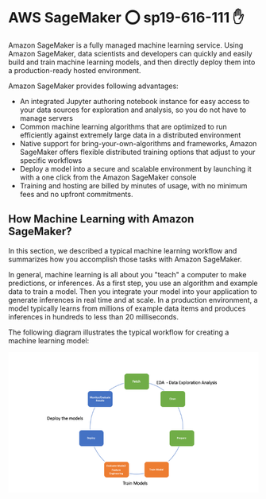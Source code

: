 # AWS SageMaker :o: sp19-616-111 ✋

Amazon SageMaker is a fully managed machine learning service. Using Amazon SageMaker, data scientists and developers can quickly and easily build and train machine learning models, and then directly deploy them into a production-ready hosted environment. 

Amazon SageMaker provides following advantages:

- An integrated Jupyter authoring notebook instance for easy access to your data sources 
  for exploration and analysis, so you do not have to manage servers
- Common machine learning algorithms that are optimized to run efficiently against 
  extremely large data in a distributed environment
- Native support for bring-your-own-algorithms and frameworks, Amazon SageMaker 
  offers flexible distributed training options that adjust to your specific workflows
- Deploy a model into a secure and scalable environment by launching it with a one 
  click from the Amazon SageMaker console
- Training and hosting are billed by minutes of usage, with 
  no minimum fees and no upfront commitments.

## How Machine Learning with Amazon SageMaker?

In this section, we described a typical machine learning workflow and summarizes how you accomplish those tasks with Amazon SageMaker.

In general, machine learning is all about you "teach" a computer to make predictions, or inferences. As a first step, you use an algorithm and example data to train a model. Then you integrate your model into your application to generate inferences in real time and at scale. In a production environment, a model typically learns from millions of example data items and produces inferences in hundreds to less than 20 milliseconds.

The following diagram illustrates the typical workflow for creating a machine learning model:

![AWS SageMaker](images/machine_learning_workflow.png)
